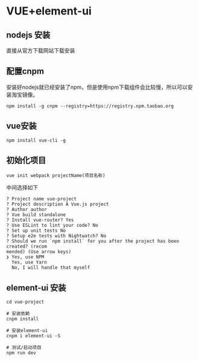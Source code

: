 # VUE+element-ui
## nodejs 安装
直接从官方下载网站下载安装
## 配置cnpm
安装好nodejs就已经安装了npm，但是使用npm下载组件会比较慢，所以可以安装淘宝镜像。
```
npm install -g cnpm --registry=https://registry.npm.taobao.org
```

## vue安装
```
npm install vue-cli -g
```
## 初始化项目
```
vue init webpack projectName(项目名称)
```
中间选择如下
```
? Project name vue-project
? Project description A Vue.js project
? Author author
? Vue build standalone
? Install vue-router? Yes
? Use ESLint to lint your code? No
? Set up unit tests No
? Setup e2e tests with Nightwatch? No
? Should we run `npm install` for you after the project has been created? (recom
mended) (Use arrow keys)
❯ Yes, use NPM
  Yes, use Yarn
  No, I will handle that myself
```
## element-ui 安装
```
cd vue-project

# 安装依赖
cnpm install

# 安装element-ui
cnpm i element-ui -S

# 测试/启动项目
npm run dev

```
